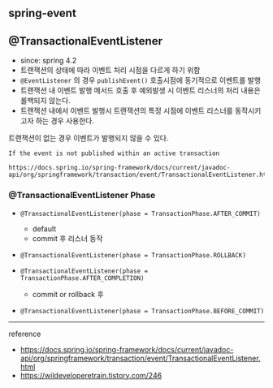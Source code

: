 ## spring-event

## @TransactionalEventListener
- since: spring 4.2
- 트랜잭션의 상태에 따라 이벤트 처리 시점을 다르게 하기 위함
- `@EventListener` 의 경우 `publishEvent()` 호출시점에 동기적으로 이벤트를 발행
- 트랜잭션 내 이벤트 발행 메서드 호출 후 예외발생 시 이벤트 리스너의 처리 내용은 롤백되지 않는다.
- 트랜잭션 내에서 이벤트 발행시 트랜잭션의 특정 시점에 이벤트 리스너를 동작시키고자 하는 경우 사용한다.

트랜잭션이 없는 경우 이벤트가 발행되지 않을 수 있다.
```
If the event is not published within an active transaction

https://docs.spring.io/spring-framework/docs/current/javadoc-api/org/springframework/transaction/event/TransactionalEventListener.html
```

### @TransactionalEventListener Phase

- `@TransactionalEventListener(phase = TransactionPhase.AFTER_COMMIT)`
  - default
  - commit 후 리스너 동작
- `@TransactionalEventListener(phase = TransactionPhase.ROLLBACK)`

- `@TransactionalEventListener(phase = TransactionPhase.AFTER_COMPLETION)`
  - commit or rollback 후
- `@TransactionalEventListener(phase = TransactionPhase.BEFORE_COMMIT)`

---

reference
- https://docs.spring.io/spring-framework/docs/current/javadoc-api/org/springframework/transaction/event/TransactionalEventListener.html
- https://wildeveloperetrain.tistory.com/246
